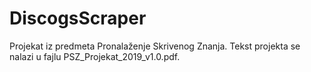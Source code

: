 # DiscogsScraper

Projekat iz predmeta Pronalaženje Skrivenog Znanja. Tekst projekta se nalazi u fajlu PSZ_Projekat_2019_v1.0.pdf.

